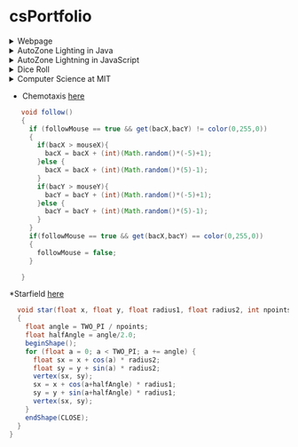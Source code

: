 # csPortfolio

<details>
  <summary>Webpage</summary>
    https://husseins13.github.io/testWeb/dogPage/.
      
A source of pride in the development of this project was being able to explore both HTML and CSS for the first time. I learned how to manipulate both images and texts within these languages. Nothing in the creation of this webpage was particularly difficult, but I did learn how to make an image opaque when the mouse hovers over it. Here is a snippet of that code:

    <div class="w3-container">
        <img src="group.jpg" id="cent" class="w3-opacity w3-hover-opacity-off" alt="Norway" style="width:50%">
        <h3> To kick off the day, students met with Governor Dayton to share their vision for the future of Minnesota. </h3>
        <img src="dayton.jpg" id="cent" class="w3-opacity w3-hover-opacity-off" alt="Norway" style="width:50%">
    </div>
    
  </details>
      <details>
  <summary>AutoZone Lighting in Java </summary>
  https://husseins13.github.io/lightning2/
  
A source of pride in the development of this project was being able to revisit the mousePressed() method and utilize a lot of randomly generated variables. I created the random lightning strikes by creating a while loop that randomly generated ints for the x and y variables. A challenge that I encountered, but later figured out, was how to randomly generate a background color each time the mouse was pressed. Here is the sample of my code that randomly generated ints:
  
  ```Java
void draw() {
    background(255);
    while (endX < 300) {
        endX = startX + (int)(Math.random() * 19) - 9;
        endY = startY + (int)((Math.random() * 10));
        line(startX, startY, endX, endY);
        startX = endX;
        startY = endY;
    }
    while (end2X < 300) {
        end2X = start2X + (int)(Math.random() * 19) - 9;
        end2Y = start2Y + (int)((Math.random() * 10));
        line(start2X, start2Y, end2X, end2Y);
        start2X = end2X;
        start2Y = end2Y;
    }
}

```
  </details>
<details>
  <summary>AutoZone Lightning in JavaScript</summary>
  https://husseins13.github.io/lightning2/jsacs_lightning/
  
A source of pride in the development of this code, was being able to explore JavaScript for the first time. I learned about some of the similarities and differences between Java and JavaScript. I was able to rewrite parts of my code so that it would have the same functionality as the Java version. Through exploration, I learned how to create a random background color that is constantly changing, butI struggled to make the colors change with the mousePressed() method.
  </details>


<details>
  <summary>Dice Roll </summary>
    https://husseins13.github.io/dice3/

    A source of pride in the development of this code was being able to create all of the Dice objects and have them each display a different number everytime the mouse was pressed. A challenge that I encountered when writing this code was being able to randomly generate a different type of die for each object. I solved this issue by creating a roll() method that randomly generated an int from 1-6. This int was then used to create a die with the corresponding value. Here is a snippet of that code:
  
  ```Java
   void roll(){ // ur code here
  m = (int)(Math.random()*6)+1;
  }
  void show()  {
     fill(#BDBDBD);
    rect(x, y, 50, 50);
    if (m == 1) {
      noStroke();
      fill(#FF9700 );
      ellipse( x+25, y+25, 6, 6);
    }
    if ( m == 2) { 
      fill (#E8CA53); 
      noStroke();
      ellipse( x+16, y+25, 6, 6); 
      ellipse( x+32, y+25, 6, 6);
  }
  ...
  }
  
  ```
    
   </details>
    
<details>
  <summary>Computer Science at MIT </summary>
  https://docs.google.com/presentation/d/e/2PACX-1vSr-_JrrET3n5xBaLSEZix7rZ2E2e36VktTxQe9m339OE6w0e5tl992_AbKmIOQKuY9DkCQBhBwAzbo/pub?start=true&loop=true&delayms=10000)
  </details>
  
* Chemotaxis [here](https://husseins13.github.io/chemotaxis4/)

```Java
   void follow()
   {
     if (followMouse == true && get(bacX,bacY) != color(0,255,0))
     {
       if(bacX > mouseX){
         bacX = bacX + (int)(Math.random()*(-5)+1);
       }else {
         bacX = bacX + (int)(Math.random()*(5)-1);
       }
       if(bacY > mouseY){
         bacY = bacY + (int)(Math.random()*(-5)+1);
       }else {
         bacY = bacY + (int)(Math.random()*(5)-1);
       }  
     }
     if(followMouse == true && get(bacX,bacY) == color(0,255,0))
     {
       followMouse = false;
     }

   }
   ```
*Starfield [here](https://husseins13.github.io/starfield5/)

```Java
  void star(float x, float y, float radius1, float radius2, int npoints)
  {
    float angle = TWO_PI / npoints;
    float halfAngle = angle/2.0;
    beginShape();
    for (float a = 0; a < TWO_PI; a += angle) {
      float sx = x + cos(a) * radius2;
      float sy = y + sin(a) * radius2;
      vertex(sx, sy);
      sx = x + cos(a+halfAngle) * radius1;
      sy = y + sin(a+halfAngle) * radius1;
      vertex(sx, sy);
    }
    endShape(CLOSE);
  }
}
```
